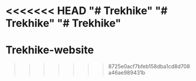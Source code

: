 <<<<<<< HEAD
"# Trekhike" 
"# Trekhike" 
"# Trekhike" 
=======
# Trekhike-website
>>>>>>> 8725e0acf7bfeb158dba1cd8d708a46ae989431b
